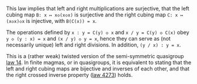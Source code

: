 This law implies that left and right multiplications are surjective, that the left cubing map `B: x ↦ x◇(x◇x)` is surjective and the right cubing map `C: x ↦ (x◇x)◇x` is injective, with `B(C(x)) = x`.

The operations defined by `x : y = C(y) ◇ x` and `x / y = C(y) ◇ C(x)` obey `y ◇ (y : x) = x` and `(x / y) ◇ y = x`, hence they can serve as (not necessarily unique) left and right divisions.  In addition, `(y / x) : y = x`.

This is a (rather weak) twisted version of the semi-symmetric quasigroup [law 14](https://teorth.github.io/equational_theories/implications/?14).  In finite magmas, or in quasigroups, it is equivalent to stating that the left and right cubing maps are bijective and inverses of each other, and that the right crossed inverse property ([law 4273](https://teorth.github.io/equational_theories/implications/?4273)) holds.

